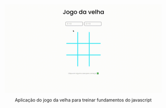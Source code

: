 <img align="center" alt="Upload.ai" src="./jogo-da-velha.gif" />

<p align="center">
  Aplicação do jogo da velha para treinar fundamentos do javascript
</p>
